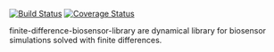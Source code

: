 [![Build Status](https://travis-ci.org/linas-p/finite-difference-biosensor-library.svg)](https://travis-ci.org/linas-p/finite-difference-biosensor-library) [![Coverage Status](https://coveralls.io/repos/linas-p/finite-difference-biosensor-library/badge.svg?branch=master&service=github)](https://coveralls.io/github/linas-p/finite-difference-biosensor-library?branch=master)

finite-difference-biosensor-library are dynamical library for biosensor simulations solved with finite differences.

